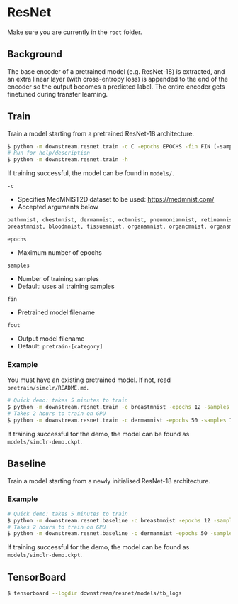 # ResNet

Make sure you are currently in the `root` folder.

## Background

The base encoder of a pretrained model (e.g. ResNet-18) is extracted, and an
extra linear layer (with cross-entropy loss) is appended to the end of the
encoder so the output becomes a predicted label. The entire encoder gets
finetuned during transfer learning.

## Train

Train a model starting from a pretrained ResNet-18 architecture.

```bash
$ python -m downstream.resnet.train -c C -epochs EPOCHS -fin FIN [-samples SAMPLES] [-fout FOUT]
# Run for help/description
$ python -m downstream.resnet.train -h
```

If training successful, the model can be found in `models/`.

`-c`
- Specifies MedMNIST2D dataset to be used: https://medmnist.com/
- Accepted arguments below
```py
pathmnist, chestmnist, dermamnist, octmnist, pneumoniamnist, retinamnist, 
breastmnist, bloodmnist, tissuemnist, organamnist, organcmnist, organsmnist
```

`epochs`
- Maximum number of epochs

`samples`
- Number of training samples
- Default: uses all training samples

`fin`
- Pretrained model filename

`fout`
- Output model filename
- Default: `pretrain-[category]`

### Example

You must have an existing pretrained model. If not, read
`pretrain/simclr/README.md`.

```bash
# Quick demo: takes 5 minutes to train
$ python -m downstream.resnet.train -c breastmnist -epochs 12 -samples 20 -fin simclr-demo -fout simclr-demo
# Takes 2 hours to train on GPU
$ python -m downstream.resnet.train -c dermamnist -epochs 50 -samples 100 -fin pretrain-dermamnist
```

If training successful for the demo, the model can be found as
`models/simclr-demo.ckpt`.

## Baseline

Train a model starting from a newly initialised ResNet-18 architecture.

### Example

```bash
# Quick demo: takes 5 minutes to train
$ python -m downstream.resnet.baseline -c breastmnist -epochs 12 -samples 20 -fout simclr-demo
# Takes 2 hours to train on GPU
$ python -m downstream.resnet.baseline -c dermamnist -epochs 50 -samples 100
```

If training successful for the demo, the model can be found as
`models/simclr-demo.ckpt`.

## TensorBoard

```bash
$ tensorboard --logdir downstream/resnet/models/tb_logs
```
